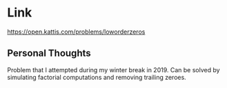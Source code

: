 # Link

https://open.kattis.com/problems/loworderzeros

## Personal Thoughts

Problem that I attempted during my winter break in 2019. Can be solved by simulating factorial computations and removing trailing zeroes.

